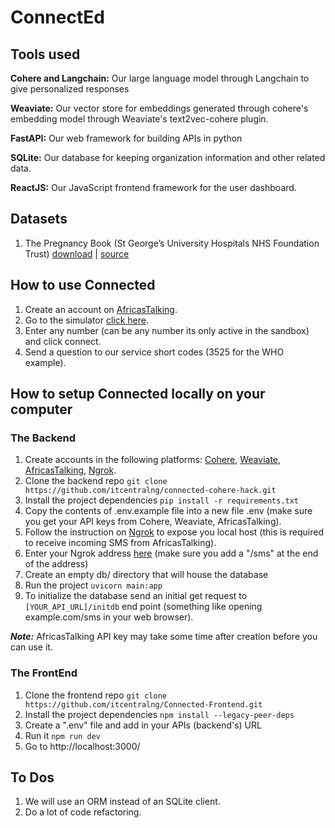 ﻿# ConnectEd
## Tools used
**Cohere and Langchain:** Our large language model through Langchain to give personalized responses

**Weaviate:** Our vector store for embeddings generated through cohere's embedding model through Weaviate's text2vec-cohere plugin.

**FastAPI:** Our web framework for building APIs in python

**SQLite:** Our database for keeping organization information and other related data.

**ReactJS:** Our JavaScript frontend framework for the user dashboard.

## Datasets
1. The Pregnancy Book (St George’s University Hospitals NHS Foundation Trust) [download](https://www.stgeorges.nhs.uk/wp-content/uploads/2013/11/Pregnancy_Book_comp.pdf) | [source](https://www.stgeorges.nhs.uk/)

## How to use Connected
1. Create an account on [AfricasTalking](https://account.africastalking.com/auth/register?next=%2Fapps%2Fsandbox).
2. Go to the simulator [click here](https://developers.africastalking.com/simulator).
3. Enter any number (can be any number its only active in the sandbox) and click connect.
4. Send a question to our service short codes (3525 for the WHO example).

## How to setup Connected locally on your computer
### The Backend
1. Create accounts in the following platforms: [Cohere](https://dashboard.cohere.com/welcome/login), [Weaviate](https://console.weaviate.cloud/), [AfricasTalking](https://account.africastalking.com/auth/register), [Ngrok](https://ngrok.com/signup).
2. Clone the backend repo `git clone https://github.com/itcentralng/connected-cohere-hack.git`
3. Install the project dependencies `pip install -r requirements.txt`
4. Copy the contents of .env.example file into a new file .env (make sure you get your API keys from Cohere, Weaviate, AfricasTalking).
5. Follow the instruction on [Ngrok](https://ngrok.com/docs/getting-started/) to expose you local host (this is required to receive incoming SMS from AfricasTalking).
6. Enter your Ngrok address [here](https://account.africastalking.com/apps/sandbox/sms/inbox/callback) (make sure you add a "/sms" at the end of the address)
7. Create an empty db/ directory that will house the database
8. Run the project `uvicorn main:app`
9. To initialize the database send an initial get request to `[YOUR_API_URL]/initdb` end point (something like opening example.com/sms in your web browser).

***Note:*** AfricasTalking API key may take some time after creation before you can use it.

### The FrontEnd
1. Clone the frontend repo `git clone https://github.com/itcentralng/Connected-Frontend.git`
2. Install the project dependencies `npm install --legacy-peer-deps`
3. Create a ".env" file and add in your APIs (backend's) URL
4. Run it `npm run dev`
5. Go to http://localhost:3000/

## To Dos
1. We will use an ORM instead of an SQLite client.
2. Do a lot of code refactoring.
